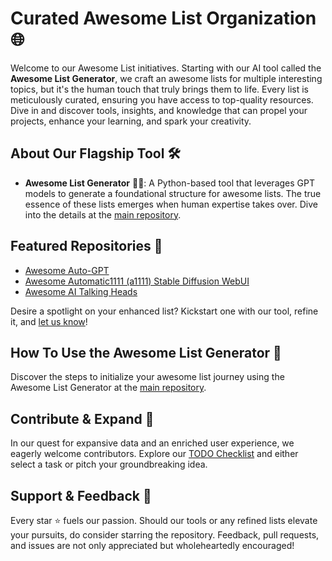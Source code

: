 # Curated Awesome List Organization 🌐

Welcome to our Awesome List initiatives.  Starting with our AI tool called the **Awesome List Generator**, we craft an awesome lists for multiple interesting topics, but it's the human touch that truly brings them to life. Every list is meticulously curated, ensuring you have access to top-quality resources. Dive in and discover tools, insights, and knowledge that can propel your projects, enhance your learning, and spark your creativity.

## About Our Flagship Tool 🛠️

- **Awesome List Generator** 📜✨: A Python-based tool that leverages GPT models to generate a foundational structure for awesome lists. The true essence of these lists emerges when human expertise takes over. Dive into the details at the [main repository](https://github.com/alialsaeedi19/GPT-Awesome-List-Generator).

## Featured Repositories 🌟

- [Awesome Auto-GPT](https://github.com/alronz/Awesome-Auto-GPT)
- [Awesome Automatic1111 (a1111) Stable Diffusion WebUI](https://github.com/alronz/awesome-stable-diffusion-webui)
- [Awesome AI Talking Heads](https://github.com/alronz/awesome-ai-talking-heads)

Desire a spotlight on your enhanced list? Kickstart one with our tool, refine it, and [let us know](https://github.com/alialsaeedi19/GPT-Awesome-List-Generator/issues/new)!

## How To Use the Awesome List Generator 🚀

Discover the steps to initialize your awesome list journey using the Awesome List Generator at the [main repository](https://github.com/alialsaeedi19/GPT-Awesome-List-Generator).

## Contribute & Expand 🙌

In our quest for expansive data and an enriched user experience, we eagerly welcome contributors. Explore our [TODO Checklist](https://github.com/alialsaeedi19/GPT-Awesome-List-Generator#todo-checklist) and either select a task or pitch your groundbreaking idea.

## Support & Feedback 💖

Every star ⭐ fuels our passion. Should our tools or any refined lists elevate your pursuits, do consider starring the repository. Feedback, pull requests, and issues are not only appreciated but wholeheartedly encouraged!
